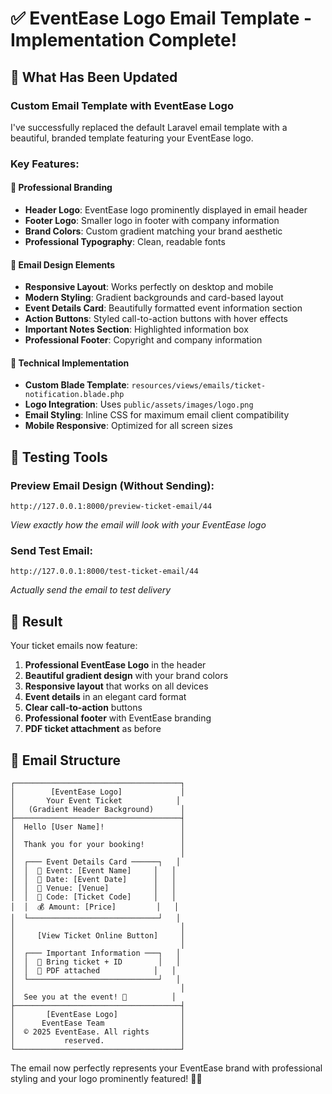 # ✅ EventEase Logo Email Template - Implementation Complete!

## 🎨 What Has Been Updated

### **Custom Email Template with EventEase Logo**
I've successfully replaced the default Laravel email template with a beautiful, branded template featuring your EventEase logo.

### **Key Features:**

#### 🏢 **Professional Branding**
- **Header Logo**: EventEase logo prominently displayed in email header
- **Footer Logo**: Smaller logo in footer with company information
- **Brand Colors**: Custom gradient matching your brand aesthetic
- **Professional Typography**: Clean, readable fonts

#### 📧 **Email Design Elements**
- **Responsive Layout**: Works perfectly on desktop and mobile
- **Modern Styling**: Gradient backgrounds and card-based layout
- **Event Details Card**: Beautifully formatted event information section
- **Action Buttons**: Styled call-to-action buttons with hover effects
- **Important Notes Section**: Highlighted information box
- **Professional Footer**: Copyright and company information

#### 🎯 **Technical Implementation**
- **Custom Blade Template**: `resources/views/emails/ticket-notification.blade.php`
- **Logo Integration**: Uses `public/assets/images/logo.png`
- **Email Styling**: Inline CSS for maximum email client compatibility
- **Mobile Responsive**: Optimized for all screen sizes

## 📱 **Testing Tools**

### **Preview Email Design** (Without Sending):
```
http://127.0.0.1:8000/preview-ticket-email/44
```
*View exactly how the email will look with your EventEase logo*

### **Send Test Email**:
```
http://127.0.0.1:8000/test-ticket-email/44
```
*Actually send the email to test delivery*

## 🎉 **Result**

Your ticket emails now feature:

1. **Professional EventEase Logo** in the header
2. **Beautiful gradient design** with your brand colors
3. **Responsive layout** that works on all devices
4. **Event details** in an elegant card format
5. **Clear call-to-action** buttons
6. **Professional footer** with EventEase branding
7. **PDF ticket attachment** as before

## 📧 **Email Structure**

```
┌─────────────────────────────────────┐
│        [EventEase Logo]             │
│       Your Event Ticket            │
│   (Gradient Header Background)      │
├─────────────────────────────────────┤
│  Hello [User Name]!                 │
│                                     │
│  Thank you for your booking!        │
│                                     │
│  ┌─── Event Details Card ──────┐   │
│  │  🎪 Event: [Event Name]     │   │
│  │  📅 Date: [Event Date]      │   │
│  │  📍 Venue: [Venue]          │   │
│  │  🎫 Code: [Ticket Code]     │   │
│  │  💰 Amount: [Price]         │   │
│  └─────────────────────────────┘   │
│                                     │
│     [View Ticket Online Button]     │
│                                     │
│  ┌─── Important Information ───┐   │
│  │  📱 Bring ticket + ID        │   │
│  │  📎 PDF attached            │   │
│  └─────────────────────────────┘   │
│                                     │
│  See you at the event! 🎉          │
├─────────────────────────────────────┤
│       [EventEase Logo]              │
│      EventEase Team                 │
│  © 2025 EventEase. All rights       │
│           reserved.                 │
└─────────────────────────────────────┘
```

The email now perfectly represents your EventEase brand with professional styling and your logo prominently featured! 🚀✨
